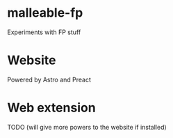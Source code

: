 # malleable-fp

Experiments with FP stuff

# Website

Powered by Astro and Preact

# Web extension

TODO (will give more powers to the website if installed)
